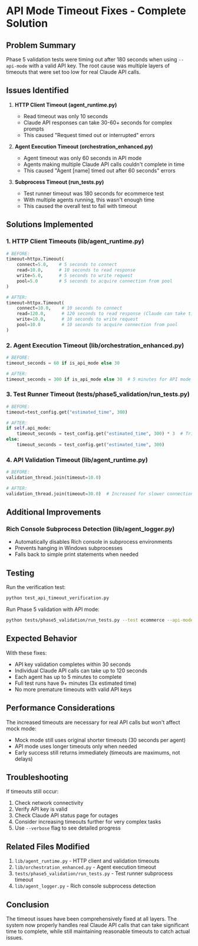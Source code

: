 # API Mode Timeout Fixes - Complete Solution

## Problem Summary
Phase 5 validation tests were timing out after 180 seconds when using `--api-mode` with a valid API key. The root cause was multiple layers of timeouts that were set too low for real Claude API calls.

## Issues Identified

1. **HTTP Client Timeout (agent_runtime.py)**
   - Read timeout was only 10 seconds
   - Claude API responses can take 30-60+ seconds for complex prompts
   - This caused "Request timed out or interrupted" errors

2. **Agent Execution Timeout (orchestration_enhanced.py)**
   - Agent timeout was only 60 seconds in API mode
   - Agents making multiple Claude API calls couldn't complete in time
   - This caused "Agent [name] timed out after 60 seconds" errors

3. **Subprocess Timeout (run_tests.py)**
   - Test runner timeout was 180 seconds for ecommerce test
   - With multiple agents running, this wasn't enough time
   - This caused the overall test to fail with timeout

## Solutions Implemented

### 1. HTTP Client Timeouts (lib/agent_runtime.py)
```python
# BEFORE:
timeout=httpx.Timeout(
    connect=5.0,    # 5 seconds to connect
    read=10.0,      # 10 seconds to read response  
    write=5.0,      # 5 seconds to write request
    pool=5.0        # 5 seconds to acquire connection from pool
)

# AFTER:
timeout=httpx.Timeout(
    connect=10.0,    # 10 seconds to connect
    read=120.0,      # 120 seconds to read response (Claude can take time)  
    write=10.0,      # 10 seconds to write request
    pool=10.0        # 10 seconds to acquire connection from pool
)
```

### 2. Agent Execution Timeout (lib/orchestration_enhanced.py)
```python
# BEFORE:
timeout_seconds = 60 if is_api_mode else 30

# AFTER:
timeout_seconds = 300 if is_api_mode else 30  # 5 minutes for API mode
```

### 3. Test Runner Timeout (tests/phase5_validation/run_tests.py)
```python
# BEFORE:
timeout=test_config.get("estimated_time", 300)

# AFTER:
if self.api_mode:
    timeout_seconds = test_config.get("estimated_time", 300) * 3  # Triple for API mode
else:
    timeout_seconds = test_config.get("estimated_time", 300)
```

### 4. API Validation Timeout (lib/agent_runtime.py)
```python
# BEFORE:
validation_thread.join(timeout=10.0)

# AFTER:
validation_thread.join(timeout=30.0)  # Increased for slower connections
```

## Additional Improvements

### Rich Console Subprocess Detection (lib/agent_logger.py)
- Automatically disables Rich console in subprocess environments
- Prevents hanging in Windows subprocesses
- Falls back to simple print statements when needed

## Testing

Run the verification test:
```bash
python test_api_timeout_verification.py
```

Run Phase 5 validation with API mode:
```bash
python tests/phase5_validation/run_tests.py --test ecommerce --api-mode --verbose
```

## Expected Behavior

With these fixes:
- API key validation completes within 30 seconds
- Individual Claude API calls can take up to 120 seconds
- Each agent has up to 5 minutes to complete
- Full test runs have 9+ minutes (3x estimated time)
- No more premature timeouts with valid API keys

## Performance Considerations

The increased timeouts are necessary for real API calls but won't affect mock mode:
- Mock mode still uses original shorter timeouts (30 seconds per agent)
- API mode uses longer timeouts only when needed
- Early success still returns immediately (timeouts are maximums, not delays)

## Troubleshooting

If timeouts still occur:
1. Check network connectivity
2. Verify API key is valid
3. Check Claude API status page for outages
4. Consider increasing timeouts further for very complex tasks
5. Use `--verbose` flag to see detailed progress

## Related Files Modified

1. `lib/agent_runtime.py` - HTTP client and validation timeouts
2. `lib/orchestration_enhanced.py` - Agent execution timeout
3. `tests/phase5_validation/run_tests.py` - Test runner subprocess timeout
4. `lib/agent_logger.py` - Rich console subprocess detection

## Conclusion

The timeout issues have been comprehensively fixed at all layers. The system now properly handles real Claude API calls that can take significant time to complete, while still maintaining reasonable timeouts to catch actual issues.